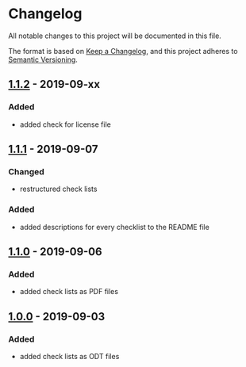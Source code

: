# Changelog
All notable changes to this project will be documented in this file.

The format is based on [Keep a Changelog](https://keepachangelog.com/en/1.0.0/),
and this project adheres to [Semantic Versioning](https://semver.org/spec/v2.0.0.html).

## [1.1.2] - 2019-09-xx
### Added
- added check for license file

## [1.1.1] - 2019-09-07
### Changed
- restructured check lists
### Added
- added descriptions for every checklist to the README file

## [1.1.0] - 2019-09-06
### Added
- added check lists as PDF files

## [1.0.0] - 2019-09-03
### Added
- added check lists as ODT files

[Unreleased]: https://github.com/hendrik-scholz/development-checklists/compare/1.1.2...HEAD
[1.1.2]: https://github.com/hendrik-scholz/development-checklists/compare/1.1.1...1.1.2
[1.1.1]: https://github.com/hendrik-scholz/development-checklists/compare/1.1.0...1.1.1
[1.1.0]: https://github.com/hendrik-scholz/development-checklists/compare/1.0.0...1.1.0
[1.0.0]: https://github.com/hendrik-scholz/development-checklists/releases/tag/1.0.0